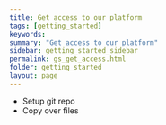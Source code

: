 ```yaml
---
title: Get access to our platform
tags: [getting_started]
keywords:
summary: "Get access to our platform"
sidebar: getting_started_sidebar
permalink: gs_get_access.html
folder: getting_started
layout: page
---
```



* Setup git repo
* Copy over files
